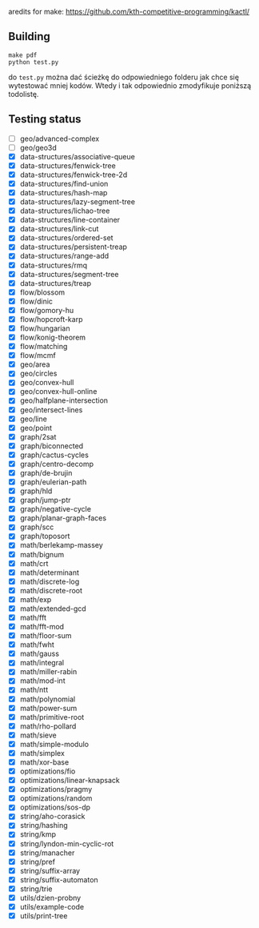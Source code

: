 aredits for make: https://github.com/kth-competitive-programming/kactl/

## Building

```
make pdf
python test.py
```
do `test.py` można dać ścieżkę do odpowiedniego folderu jak chce się wytestować mniej kodów.
Wtedy i tak odpowiednio zmodyfikuje poniższą todolistę.

## Testing status
- [ ] geo/advanced-complex
- [ ] geo/geo3d
- [x] data-structures/associative-queue
- [x] data-structures/fenwick-tree
- [x] data-structures/fenwick-tree-2d
- [x] data-structures/find-union
- [x] data-structures/hash-map
- [x] data-structures/lazy-segment-tree
- [x] data-structures/lichao-tree
- [x] data-structures/line-container
- [x] data-structures/link-cut
- [x] data-structures/ordered-set
- [x] data-structures/persistent-treap
- [x] data-structures/range-add
- [x] data-structures/rmq
- [x] data-structures/segment-tree
- [x] data-structures/treap
- [x] flow/blossom
- [x] flow/dinic
- [x] flow/gomory-hu
- [x] flow/hopcroft-karp
- [x] flow/hungarian
- [x] flow/konig-theorem
- [x] flow/matching
- [x] flow/mcmf
- [x] geo/area
- [x] geo/circles
- [x] geo/convex-hull
- [x] geo/convex-hull-online
- [x] geo/halfplane-intersection
- [x] geo/intersect-lines
- [x] geo/line
- [x] geo/point
- [x] graph/2sat
- [x] graph/biconnected
- [x] graph/cactus-cycles
- [x] graph/centro-decomp
- [x] graph/de-brujin
- [x] graph/eulerian-path
- [x] graph/hld
- [x] graph/jump-ptr
- [x] graph/negative-cycle
- [x] graph/planar-graph-faces
- [x] graph/scc
- [x] graph/toposort
- [x] math/berlekamp-massey
- [x] math/bignum
- [x] math/crt
- [x] math/determinant
- [x] math/discrete-log
- [x] math/discrete-root
- [x] math/exp
- [x] math/extended-gcd
- [x] math/fft
- [x] math/fft-mod
- [x] math/floor-sum
- [x] math/fwht
- [x] math/gauss
- [x] math/integral
- [x] math/miller-rabin
- [x] math/mod-int
- [x] math/ntt
- [x] math/polynomial
- [x] math/power-sum
- [x] math/primitive-root
- [x] math/rho-pollard
- [x] math/sieve
- [x] math/simple-modulo
- [x] math/simplex
- [x] math/xor-base
- [x] optimizations/fio
- [x] optimizations/linear-knapsack
- [x] optimizations/pragmy
- [x] optimizations/random
- [x] optimizations/sos-dp
- [x] string/aho-corasick
- [x] string/hashing
- [x] string/kmp
- [x] string/lyndon-min-cyclic-rot
- [x] string/manacher
- [x] string/pref
- [x] string/suffix-array
- [x] string/suffix-automaton
- [x] string/trie
- [x] utils/dzien-probny
- [x] utils/example-code
- [x] utils/print-tree
